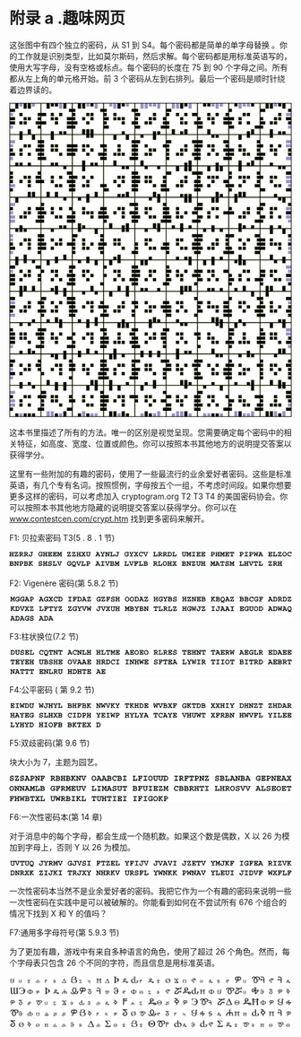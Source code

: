 # 附录 a .趣味网页

这张图中有四个独立的密码，从 S1 到 S4。每个密码都是简单的单字母替换 。你的工作就是识别类型，比如莫尔斯码，然后求解。每个密码都是用标准英语写的，使用大写字母，没有空格或标点。每个密码的长度在 75 到 90 个字母之间。所有都从左上角的单元格开始。前 3 个密码从左到右排列。最后一个密码是顺时针绕着边界读的。

![19-unnumb-1](img/19-unnumb-1.png)

这本书里描述了所有的方法。唯一的区别是视觉呈现。您需要确定每个密码中的相关特征，如高度、宽度、位置或颜色。你可以按照本书其他地方的说明提交答案以获得学分。

这里有一些附加的有趣的密码，使用了一些最流行的业余爱好者密码。这些是标准英语，有几个专有名词。按照惯例，字母按五个一组，不考虑时间段。如果你想要更多这样的密码，可以考虑加入 cryptogram.org T2 T3 T4 的美国密码协会。你可以按照本书其他地方隐藏的说明提交答案以获得学分。你可以在 www.contestcen.com/crypt.htm 找到更多密码来解开。

F1: 贝拉索密码 T3(5 . 8 . 1 节)

![19-unnumb-2](img/19-unnumb-2.png)

F2: Vigenère 密码(第 5.8.2 节)

![19-unnumb-3](img/19-unnumb-3.png)

F3:柱状换位(7.2 节)

![19-unnumb-4](img/19-unnumb-4.png)

F4:公平密码 ( 第 9.2 节)

![19-unnumb-5](img/19-unnumb-5.png)

F5:双歧密码(第 9.6 节)

块大小为 7，主题为园艺。

![19-unnumb-6](img/19-unnumb-6.png)

F6:一次性密码本(第 14 章)

对于消息中的每个字母，都会生成一个随机数。如果这个数是偶数，X 以 26 为模加到字母上，否则 Y 以 26 为模加。

![19-unnumb-7](img/19-unnumb-7.png)

一次性密码本当然不是业余爱好者的密码。我把它作为一个有趣的密码来说明一些一次性密码在实践中是可以被破解的。你能看到如何在不尝试所有 676 个组合的情况下找到 X 和 Y 的值吗？

F7:通用多字母符号(第 5.9.3 节)

为了更加有趣，游戏中有来自多种语言的角色，使用了超过 26 个角色。然而，每个字母表只包含 26 个不同的字符，而且信息是用标准英语。

![19-unnumb-8](img/19-unnumb-8.png)